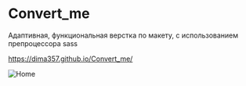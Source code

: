 # Convert_me

Адаптивная, функциональная верстка по макету, с использованием препроцессора sass

https://dima357.github.io/Convert_me/

![Home](https://user-images.githubusercontent.com/110188693/227983548-ccbc522d-da7d-466e-b760-714e98956073.png)
